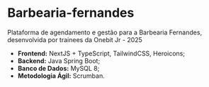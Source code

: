 # Barbearia-fernandes

Plataforma de agendamento e gestão para a Barbearia Fernandes, desenvolvida por trainees da Onebit Jr - 2025

* **Frontend:** NextJS + TypeScript, TailwindCSS, Heroicons;
* **Backend:** Java Spring Boot;
* **Banco de Dados:** MySQL 8;
* **Metodologia Ágil:** Scrumban.
